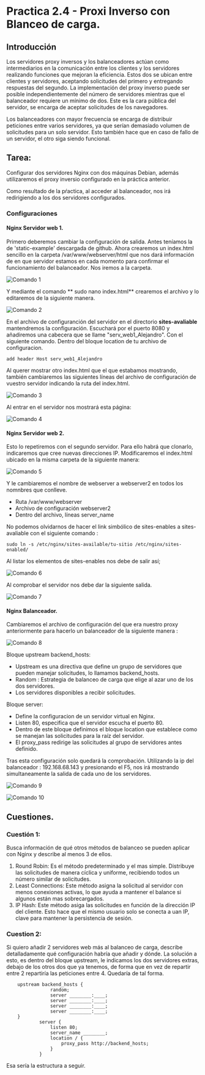 # Practica 2.4 - Proxi Inverso con Blanceo de carga. 
## Introducción 
Los servidores proxy inversos y los balanceadores actúan como intermediarios en la comunicación entre los clientes y los servidores realizando funciones que mejoran la eficiencia. 
Estos dos se ubican entre clientes y servidores, aceptando solicitudes del primero y entregando respuestas del segundo. La implementación del proxy inverso puede ser posible independientemente del número de servidores mientras que el balanceador requiere un mínimo de dos. Este es la cara pública del servidor, se encarga de aceptar solicitudes de los navegadores. 

Los balanceadores con mayor frecuencia se encarga de distribuir peticiones entre varios servidores, ya que serían demasiado volumen de solicitudes para un solo servidor. Esto también hace que en caso de fallo de un servidor, el otro siga siendo funcional. 

## Tarea:
Configurar dos servidores Nginx con dos máquinas Debian, además utilizaremos el proxy inversio configurado en la práctica anterior. 

Como resultado de la pŕactica, al acceder al balanceador, nos irá redirigiendo a los dos servidores configurados. 

### Configuraciones
#### Nginx Servidor web 1. 
Primero deberemos cambiar la configuración de salida. Antes teníamos la de 'static-example' descargada de github. Ahora crearemos un index.html sencillo en la carpeta /var/www/webserver/html que nos dará información de en que servidor estamos en cada momento para confirmar el funcionamiento del balanceador. 
Nos iremos a la carpeta.

![Comando 1](assets/images/01comando_listarhtml.png)

Y mediante el comando ** sudo nano index.html** crearemos el archivo y lo editaremos de la siguiente manera. 

![Comando 2](assets/images/02comando_cambiarindex.png)

En el archivo de configuranción del servidor en el directorio **sites-avaliable** mantendremos la configuración. Escuchará por el puerto 8080 y añadiremos una cabecera que se llame "serv_web1_Alejandro".  Con el siguiente comando. Dentro del bloque location de tu archivo de configuracion. 
```
add header Host serv_web1_Alejandro
```

Al querer mostrar otro index.html que el que estabamos mostrando, también cambiaremos las siguientes líneas del archivo de configuración de vuestro servidor indicando la ruta del index.html. 

![Comando 3](assets/images/03comando_cambiarrutaindex.png)

Al entrar en el servidor nos mostrará esta página: 

![Comando 4](assets/images/04comando_resultadoindex.png)


#### Nginx Servidor web 2. 
Esto lo repetiremos con el segundo servidor. 
Para ello habrá que clonarlo, indicaremos que cree nuevas direcciones IP. 
Modificaremos el index.html ubicado en la misma carpeta de la siguiente manera: 

![Comando 5](assets/images/05comando_cambiarindex2.png)

Y le cambiaremos el nombre de webserver a webserver2 en todos los nomnbres que conlleve. 
- Ruta /var/www/webserver 
- Archivo de configuración webserver2
- Dentro del archivo, líneas server_name

No podemos olvidarnos de hacer el link simbólico de sites-enables a sites-avaliable con el siguiente comando : 
```
sudo ln -s /etc/nginx/sites-available/tu-sitio /etc/nginx/sites-enabled/
```

Al listar los elementos de sites-enables nos debe de salir así; 

![Comando 6](assets/images/06comando_linkwebserver2.png)

Al comprobar el servidor nos debe dar la siguiente salida. 

![Comando 7](assets/images/07comando_resultadoindex2.png)


#### Nginx Balanceador.

Cambiaremos el archivo de configuración del que era nuestro proxy anteriormente para hacerlo un balanceador de la siguiente manera : 

![Comando 8](assets/images/08comando_balanceadorajustes.png) 

Bloque upstream backend_hosts:
- Upstream es una directiva que define un grupo de servidores que pueden manejar solicitudes, lo llamamos backend_hosts.
- Random : Estrategia de balanceo de carga que elige al azar uno de los dos servidores. 
- Los servidores disponibles a recibir solicitudes. 

Bloque server:
- Define la configuracion de un servidor virtual en Nginx. 
- Listen 80, especifica que el servidor escucha el puerto 80.
- Dentro de este bloque definimos el bloque location que establece como se manejan las solicitudes para la raíz del servidor.  
- El proxy_pass redirige las solicitudes al grupo de servidores antes definido. 

Tras esta configuración solo quedará la comprobación. 
Utilizando la ip del balanceador : 192.168.68.143  y presionando el F5, nos irá mostrando simultaneamente la salida de cada uno de los servidores. 

![Comando 9](assets/images/09comando_respeustabalanceador.png)


![Comando 10](assets/images/10comando_respuestabalanceador.png)


## Cuestiones.
### Cuestión 1: 
Busca información de qué otros métodos de balanceo se pueden aplicar con Nginx y describe al menos 3 de ellos.

1. Round Robin: Es el método predeterminado y el mas simple. Distribuye las solicitudes de manera cíclica y uniforme, recibiendo todos un número similar de solicitudes. 
2. Least Connections: Este método asigna la solicitud al servidor con menos conexiones activas, lo que ayuda a mantener el balance si algunos están mas sobrecargados. 
3. IP Hash: Este método asiga las solicitudes en función de la dirección IP del cliente. Esto hace que el mismo usuario solo se conecta a uan IP, clave para mantener la persistencia de sesión. 

### Cuestion 2:
Si quiero añadir 2 servidores web más al balanceo de carga, describe detalladamente qué configuración habría que añadir y dónde.
La solución a esto, es dentro del bloque upstream, le indicamos los dos servidores extras, debajo de los otros dos que ya tenemos, de forma que en vez de repartir entre 2 repartiría las peticiones entre 4. Quedaría de tal forma. 
```
    upstream backend_hosts {
                random;
                server ________:____;
                server ________:____;
                server ________:____;
                server ________:____;
    }
            server {
                listen 80;
                server_name ________;      
                location / {
                    proxy_pass http://backend_hosts;
                }
            }

```
Esa sería la estructura a seguir. 
